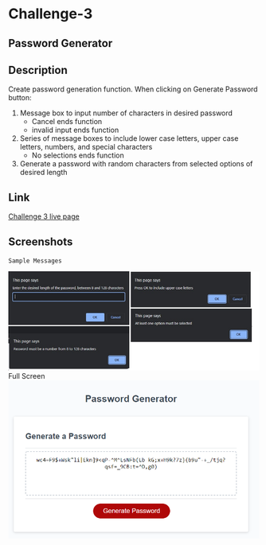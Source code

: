 # Challenge-3
Password Generator
---
## Description
Create password generation function.  When clicking on Generate Password button:
1. Message box to input number of characters in desired password
    - Cancel ends function
    - invalid input ends function
2. Series of message boxes to include lower case letters, upper case letters, numbers, and special characters
    - No selections ends function
3. Generate a password with random characters from selected options of desired length


## Link

[Challenge 3 live page](https://methyl8.github.io/Challenge-3/)

## Screenshots
    Sample Messages
![Sample Messages](/screenshots/messages.jpg?raw=true)
    Full Screen
![Full Size](/screenshots/fullscreen.png?raw=true)

